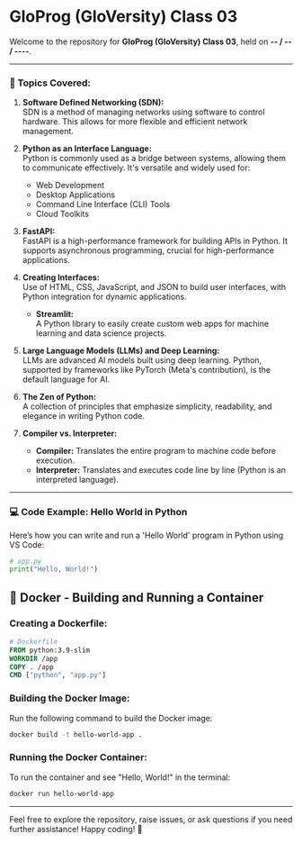 # GloProg (GloVersity) Class 03

Welcome to the repository for **GloProg (GloVersity) Class 03**, held on **-- / -- / ----**.

---

### 📘 Topics Covered:

1. **Software Defined Networking (SDN):**  
   SDN is a method of managing networks using software to control hardware. This allows for more flexible and efficient network management.

2. **Python as an Interface Language:**  
   Python is commonly used as a bridge between systems, allowing them to communicate effectively. It's versatile and widely used for:
   - Web Development
   - Desktop Applications
   - Command Line Interface (CLI) Tools
   - Cloud Toolkits

3. **FastAPI:**  
   FastAPI is a high-performance framework for building APIs in Python. It supports asynchronous programming, crucial for high-performance applications.

4. **Creating Interfaces:**  
   Use of HTML, CSS, JavaScript, and JSON to build user interfaces, with Python integration for dynamic applications.

   - **Streamlit:**  
     A Python library to easily create custom web apps for machine learning and data science projects.

5. **Large Language Models (LLMs) and Deep Learning:**  
   LLMs are advanced AI models built using deep learning. Python, supported by frameworks like PyTorch (Meta's contribution), is the default language for AI.

6. **The Zen of Python:**  
   A collection of principles that emphasize simplicity, readability, and elegance in writing Python code.

7. **Compiler vs. Interpreter:**
   - **Compiler:** Translates the entire program to machine code before execution.
   - **Interpreter:** Translates and executes code line by line (Python is an interpreted language).

---

### 💻 Code Example: Hello World in Python

Here’s how you can write and run a 'Hello World' program in Python using VS Code:

```python
# app.py
print("Hello, World!")
```

## 🐋 Docker - Building and Running a Container

### Creating a Dockerfile:
```dockerfile
# Dockerfile
FROM python:3.9-slim
WORKDIR /app
COPY . /app
CMD ["python", "app.py"]
```

### Building the Docker Image:
Run the following command to build the Docker image:
```bash
docker build -t hello-world-app .
```

### Running the Docker Container:
To run the container and see "Hello, World!" in the terminal:
```bash
docker run hello-world-app
```

---

Feel free to explore the repository, raise issues, or ask questions if you need further assistance! Happy coding! 🎉